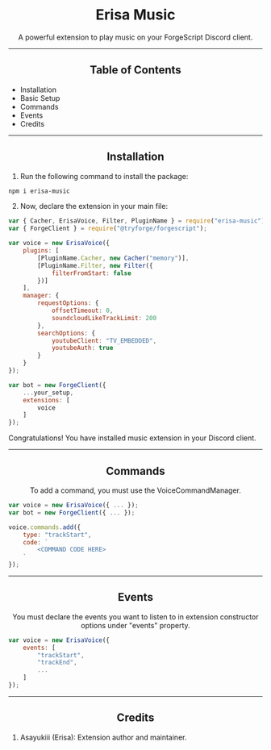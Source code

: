 <h1 align="center">Erisa Music</h1>
<p align="center">A powerful extension to play music on your ForgeScript Discord client.</p>

----

<h2 align="center">Table of Contents</h2>
<ul>
    <li>Installation</li>
    <li>Basic Setup</li>
    <li>Commands</li>
    <li>Events</li>
    <li>Credits</li>
</ul>

----

<h2 align="center">Installation</h2>

1. Run the following command to install the package:
```bash
npm i erisa-music
```
2. Now, declare the extension in your main file:
```js
var { Cacher, ErisaVoice, Filter, PluginName } = require("erisa-music");
var { ForgeClient } = require("@tryforge/forgescript");

var voice = new ErisaVoice({
    plugins: [
        [PluginName.Cacher, new Cacher("memory")],
        [PluginName.Filter, new Filter({
            filterFromStart: false
        })]
    ],
    manager: {
        requestOptions: {
            offsetTimeout: 0,
            soundcloudLikeTrackLimit: 200
        },
        searchOptions: {
            youtubeClient: "TV_EMBEDDED",
            youtubeAuth: true
        }
    }
});

var bot = new ForgeClient({
    ...your_setup,
    extensions: [
        voice
    ]
});
```
Congratulations! You have installed music extension in your Discord client.

----

<h2 align="center">Commands</h2>
<p align="center">To add a command, you must use the VoiceCommandManager.</p>

```js
var voice = new ErisaVoice({ ... });
var bot = new ForgeClient({ ... });

voice.commands.add({
    type: "trackStart",
    code: `
        <COMMAND CODE HERE>
    `
});
```

----

<h2 align="center">Events</h2>
<p align="center">You must declare the events you want to listen to in extension constructor options under "events" property.</p>

```js
var voice = new ErisaVoice({
    events: [
        "trackStart",
        "trackEnd",
        ...
    ]
});
```

----

<h2 align="center">Credits</h2>
<ol>
    <li>Asayukiii (Erisa): Extension author and maintainer.</li>
</ol>